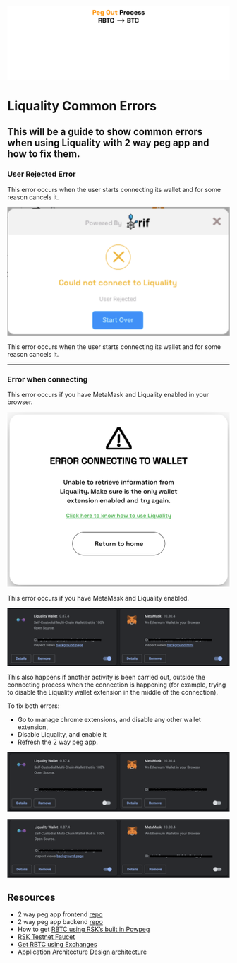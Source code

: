 ![2 way peg app (peg-out)](/assets/img/guides/two-way-peg-app/pegout.gif)

# Liquality Common Errors

## This will be a guide to show common errors when using Liquality with 2 way peg app and how to fix them.

### User Rejected Error

This error occurs when the user starts connecting its wallet and for some reason cancels it.

![User Rejected error](/assets/img/guides/two-way-peg-app/liquality/common-errors/1-common-errors.png)

This error occurs when the user starts connecting its wallet and for some reason cancels it.


---

### Error when connecting

This error occurs if you have MetaMask and Liquality enabled in your browser. 

![Error connecting](/assets/img/guides/two-way-peg-app/liquality/common-errors/2-common-errors.png)

This error occurs if you have MetaMask and Liquality enabled. 

![MetaMask and Liquality enabled](/assets/img/guides/two-way-peg-app/liquality/common-errors/3-common-errors.png)

This also happens if another activity is been carried out, outside the connecting process when the connection is happening (for example, trying to disable the Liquality wallet extension in the middle of the connection).

To fix both errors: 

* Go to manage chrome extensions, and disable any other wallet extension, 
* Disable Liquality, and  enable it
* Refresh the 2 way peg app.

![Disable extensions](/assets/img/guides/two-way-peg-app/liquality/common-errors/4-common-errors.png)

![Enable Liquality](/assets/img/guides/two-way-peg-app/liquality/common-errors/5-common-errors.png)

## Resources
- 2 way peg app frontend [repo](https://github.com/rsksmart/2wp-app)
- 2 way peg app backend [repo](https://github.com/rsksmart/2wp-api)
- How to get [RBTC using RSK’s built in Powpeg](https://developers.rootstock.io/guides/get-crypto-on-rsk/powpeg-btc-rbtc/)
- [RSK Testnet Faucet](https://faucet.rootstock.io/)
- [Get RBTC using Exchanges](https://developers.rootstock.io/guides/get-crypto-on-rsk/rbtc-exchanges/)
- Application Architecture [Design architecture](/guides/two-way-peg-app/tech/design-architecture)